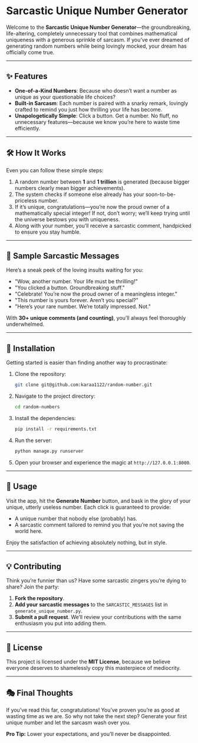 # Sarcastic Unique Number Generator

Welcome to the **Sarcastic Unique Number Generator**—the groundbreaking, life-altering, completely unnecessary tool that combines mathematical uniqueness with a generous sprinkle of sarcasm. If you’ve ever dreamed of generating random numbers while being lovingly mocked, your dream has officially come true.

---

## ✨ Features

- **One-of-a-Kind Numbers**: Because who doesn’t want a number as unique as your questionable life choices?
- **Built-in Sarcasm**: Each number is paired with a snarky remark, lovingly crafted to remind you just how thrilling your life has become.
- **Unapologetically Simple**: Click a button. Get a number. No fluff, no unnecessary features—because we know you’re here to waste time efficiently.

---

## 🛠️ How It Works

Even you can follow these simple steps:

1. A random number between **1** and **1 trillion** is generated (because bigger numbers clearly mean bigger achievements).
2. The system checks if someone else already has your soon-to-be-priceless number.
3. If it’s unique, congratulations—you’re now the proud owner of a mathematically special integer! If not, don’t worry; we’ll keep trying until the universe bestows you with uniqueness.
4. Along with your number, you’ll receive a sarcastic comment, handpicked to ensure you stay humble.

---

## 🤌 Sample Sarcastic Messages

Here’s a sneak peek of the loving insults waiting for you:

- "Wow, another number. Your life must be thrilling!"
- "You clicked a button. Groundbreaking stuff."
- "Celebrate! You’re now the proud owner of a meaningless integer."
- "This number is yours forever. Aren’t you special?"
- "Here’s your rare number. We’re totally impressed. Not."

With **30+ unique comments (and counting)**, you’ll always feel thoroughly underwhelmed.

---

## 🚀 Installation

Getting started is easier than finding another way to procrastinate:

1. Clone the repository:
   ```sh
   git clone git@github.com:karaa1122/random-number.git
   ```

2. Navigate to the project directory:
   ```sh
   cd random-numbers
   ```

3. Install the dependencies:
   ```sh
   pip install -r requirements.txt
   ```

4. Run the server:
   ```sh
   python manage.py runserver
   ```

5. Open your browser and experience the magic at `http://127.0.0.1:8000`.

---

## 🎉 Usage

Visit the app, hit the **Generate Number** button, and bask in the glory of your unique, utterly useless number. Each click is guaranteed to provide:

- A unique number that nobody else (probably) has.
- A sarcastic comment tailored to remind you that you’re not saving the world here.

Enjoy the satisfaction of achieving absolutely nothing, but in style.

---

## 💡 Contributing

Think you’re funnier than us? Have some sarcastic zingers you’re dying to share? Join the party:

1. **Fork the repository**.
2. **Add your sarcastic messages** to the `SARCASTIC_MESSAGES` list in `generate_unique_number.py`.
3. **Submit a pull request**. We’ll review your contributions with the same enthusiasm you put into adding them.

---

## 📝 License

This project is licensed under the **MIT License**, because we believe everyone deserves to shamelessly copy this masterpiece of mediocrity.

---

## 🎭 Final Thoughts

If you’ve read this far, congratulations! You’ve proven you’re as good at wasting time as we are. So why not take the next step? Generate your first unique number and let the sarcasm wash over you. 

**Pro Tip:** Lower your expectations, and you’ll never be disappointed.
